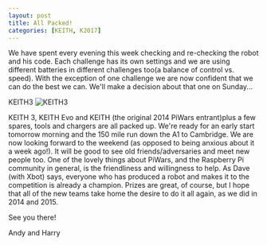 ```yaml
---
layout: post
title: All Packed!
categories: [KEITH, K2017]
---
```


We have spent every evening this week checking and re-checking the robot and his code. Each challenge has its own settings and we are using different batteries in different challenges too(a balance of control vs. speed). With the exception of one challenge we are now confident that we can do the best we can. We'll make a decision about that one on Sunday...

KEITH3
![KEITH3](http://keiththerobot.uk/images/DSC07618.JPG "KEITH3")

KEITH 3, KEITH Evo and KEITH (the original 2014 PiWars entrant)plus a few spares, tools and chargers are all packed up. We're ready for an early start tomorrow morning and the 150 mile run down the A1 to Cambridge. We are now looking forward to the weekend (as opposed to being anxious about it a week ago!). It will be good to see old friends/adversaries and meet new people too. One of the lovely things about PiWars, and the Raspberry Pi community in general, is the friendliness and willingness to help. As Dave (with Xbot) says, everyone who has produced a robot and makes it to the competition is already a champion. Prizes are great, of course, but I hope that all of the new teams take home the desire to do it all again, as we did in 2014 and 2015.

See you there!

Andy and Harry
